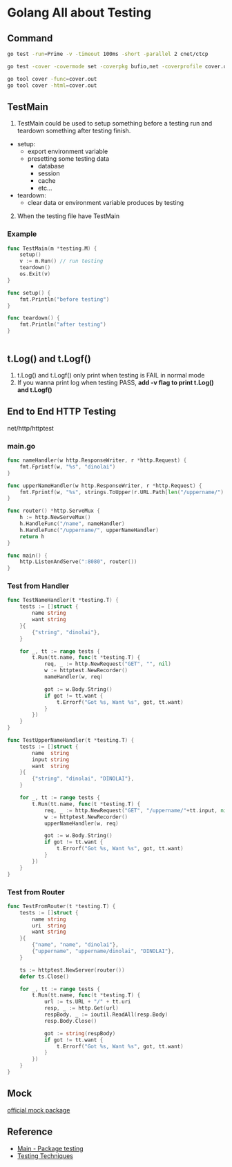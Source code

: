 # Golang All about Testing

## Command

```bash
go test -run=Prime -v -timeout 100ms -short -parallel 2 cnet/ctcp
```

```bash
go test -cover -covermode set -coverpkg bufio,net -coverprofile cover.out cnet/ctcp
```

```bash
go tool cover -func=cover.out
go tool cover -html=cover.out
```

## TestMain

1. TestMain could be used to setup something before a testing run and teardown something after testing finish.
  * setup:
    * export environment variable
    * presetting some testing data
      * database
      * session
      * cache
      * etc...
  * teardown:
    * clear data or environment variable produces by testing
2. When the testing file have TestMain

### Example

```go
func TestMain(m *testing.M) {
	setup()
	v := m.Run() // run testing
    teardown()
	os.Exit(v)
}

func setup() {
	fmt.Println("before testing")
}

func teardown() {
	fmt.Println("after testing")
}
```

```bash

```

## t.Log() and t.Logf()

1. t.Log() and t.Logf() only print when testing is FAIL in normal mode
1. If you wanna print log when testing PASS, **add -v flag to print t.Log() and t.Logf()**

## End to End HTTP Testing

net/http/httptest

### main.go

```go
func nameHandler(w http.ResponseWriter, r *http.Request) {
	fmt.Fprintf(w, "%s", "dinolai")
}

func upperNameHandler(w http.ResponseWriter, r *http.Request) {
	fmt.Fprintf(w, "%s", strings.ToUpper(r.URL.Path[len("/uppername/"):]))
}

func router() *http.ServeMux {
	h := http.NewServeMux()
	h.HandleFunc("/name", nameHandler)
	h.HandleFunc("/uppername/", upperNameHandler)
	return h
}

func main() {
	http.ListenAndServe(":8080", router())
}

```

### Test from Handler

```go
func TestNameHandler(t *testing.T) {
	tests := []struct {
		name string
		want string
	}{
		{"string", "dinolai"},
	}

	for _, tt := range tests {
		t.Run(tt.name, func(t *testing.T) {
			req, _ := http.NewRequest("GET", "", nil)
			w := httptest.NewRecorder()
			nameHandler(w, req)

			got := w.Body.String()
			if got != tt.want {
				t.Errorf("Got %s, Want %s", got, tt.want)
			}
		})
	}
}

func TestUpperNameHandler(t *testing.T) {
	tests := []struct {
		name  string
		input string
		want  string
	}{
		{"string", "dinolai", "DINOLAI"},
	}

	for _, tt := range tests {
		t.Run(tt.name, func(t *testing.T) {
			req, _ := http.NewRequest("GET", "/uppername/"+tt.input, nil)
			w := httptest.NewRecorder()
			upperNameHandler(w, req)

			got := w.Body.String()
			if got != tt.want {
				t.Errorf("Got %s, Want %s", got, tt.want)
			}
		})
	}
}
```

### Test from Router

```go
func TestFromRouter(t *testing.T) {
	tests := []struct {
		name string
		uri  string
		want string
	}{
		{"name", "name", "dinolai"},
		{"uppername", "uppername/dinolai", "DINOLAI"},
	}

	ts := httptest.NewServer(router())
	defer ts.Close()

	for _, tt := range tests {
		t.Run(tt.name, func(t *testing.T) {
			url := ts.URL + "/" + tt.uri
			resp, _ := http.Get(url)
			respBody, _ := ioutil.ReadAll(resp.Body)
			resp.Body.Close()

			got := string(respBody)
			if got != tt.want {
				t.Errorf("Got %s, Want %s", got, tt.want)
			}
		})
	}
}
```

## Mock

[official mock package](https://github.com/golang/mock)

## Reference

* [Main - Package testing](https://golang.org/pkg/testing/#hdr-Main)
* [Testing Techniques](https://talks.golang.org/2014/testing.slide)